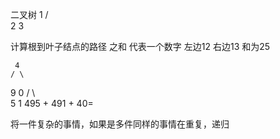 二叉树
        1
      /   \
     2     3


计算根到叶子结点的路径 之和 代表一个数字  左边12 右边13  和为25

     4
    / \
   9   0
  / \    
 5   1
 495 + 491 + 40=

 将一件复杂的事情，如果是多件同样的事情在重复，递归